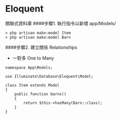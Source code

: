 # Eloquent
關聯式資料庫
####步驟1. 執行指令以新增 app/Models/
```
> php artisan make:model Item
> php artisan make:model Barn
```
####步驟2. 建立關係 Relationships
- 一對多 One to Many
```
namespace App\Models;
 
use Illuminate\Database\Eloquent\Model;
 
class Item extends Model
{
    public function barns()
    {
        return $this->hasMany(Barn::class);
    }
}
```